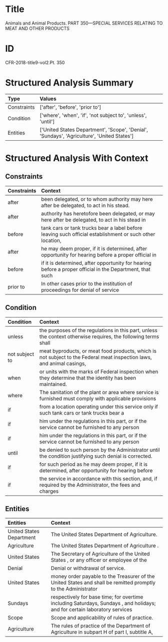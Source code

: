 # Title

 Animals and Animal Products. PART 350—SPECIAL SERVICES RELATING TO MEAT AND OTHER PRODUCTS


# ID

 CFR-2018-title9-vol2.Pt. 350


# Structured Analysis Summary

| Type        | Values                                                                                     |
|:------------|:-------------------------------------------------------------------------------------------|
| Constraints | ['after', 'before', 'prior to']                                                            |
| Condition   | ['where', 'when', 'if', 'not subject to', 'unless', 'until']                               |
| Entities    | ['United States Department', 'Scope', 'Denial', 'Sundays', 'Agriculture', 'United States'] |


# Structured Analysis With Context

 


## Constraints

| Constraints   | Context                                                                                                  |
|:--------------|:---------------------------------------------------------------------------------------------------------|
| after         | been delegated, or to whom authority may here after  be delegated, to act in his stead.                  |
| after         | authority has heretofore been delegated, or may here after be delegated, to act in his stead in          |
| before        | tank cars or tank trucks bear a label before leaving such official establishment or such other location, |
| after         | he may deem proper, if it is determined, after opportunity for hearing before a proper official in       |
| before        | if it is determined, after opportunity for hearing before a proper official in the Department, that such |
| prior to      | In other cases  prior to the institution of proceedings for denial of service                            |


## Condition

| Condition      | Context                                                                                                               |
|:---------------|:----------------------------------------------------------------------------------------------------------------------|
| unless         | the purposes of the regulations in this part, unless the context otherwise requires, the following terms shall        |
| not subject to | meat byproducts, or meat food products, which is not subject to the Federal meat inspection laws, and animal casings, |
| when           | or units with the marks of Federal inspection when  they determine that the identity has been maintained.             |
| where          | The sanitation of the plant or area  where service is furnished must comply with applicable provisions                |
| if             | from a location operating under this service only if such tank cars or tank trucks bear a                             |
| if             | him under the regulations in this part, or if the service cannot be furnished to any person                           |
| if             | him under the regulations in this part, or if the service cannot be furnished to any person                           |
| until          | be denied to such person by the Administrator until  the condition justifying such denial is corrected.               |
| if             | for such period as he may deem proper, if it is determined, after opportunity for hearing before                      |
| if             | the service in accordance with this section, and, if required by the Administrator, the fees and charges              |


## Entities

| Entities                 | Context                                                                                                                   |
|:-------------------------|:--------------------------------------------------------------------------------------------------------------------------|
| United States Department | The  United States Department  of Agriculture.                                                                            |
| Agriculture              | The United States Department of  Agriculture .                                                                            |
| United States            | The Secretary of Agriculture of the  United States , or any officer or employee of the                                    |
| Denial                   | Denial  or withdrawal of service.                                                                                         |
| United States            | money order payable to the Treasurer of the United States and shall be remitted promptly to the Administrator             |
| Sundays                  | respectively for base time; for overtime including Saturdays, Sundays , and holidays; and for certain laboratory services |
| Scope                    | Scope  and applicability of rules of practice.                                                                            |
| Agriculture              | The rules of practice of the Department of  Agriculture in subpart H of part I, subtitle A,                               |


